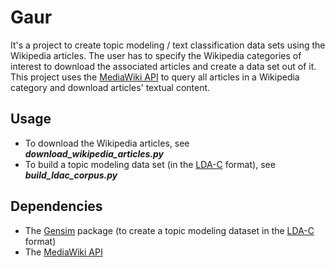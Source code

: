 Gaur 
====

It's a project to create topic modeling / text classification data sets using 
the Wikipedia articles. The user has to specify the Wikipedia categories of 
interest to download the associated articles and create a data set out of it. 
This project uses the [MediaWiki API] to query all articles in a Wikipedia 
category and download articles' textual content. 

Usage
-----
* To download the Wikipedia articles, see ***download_wikipedia_articles.py***
* To build a topic modeling data set (in the [LDA-C] format), see ***build_ldac_corpus.py*** 


Dependencies
------------

* The [Gensim] package (to create a topic modeling dataset in the [LDA-C] format) 
* The [MediaWiki API]
   
[MediaWiki API]:http://www.mediawiki.org/wiki/API:Main_page
[Gensim]:http://radimrehurek.com/gensim/
[LDA-C]:http://www.cs.princeton.edu/~blei/lda-c/readme.txt
